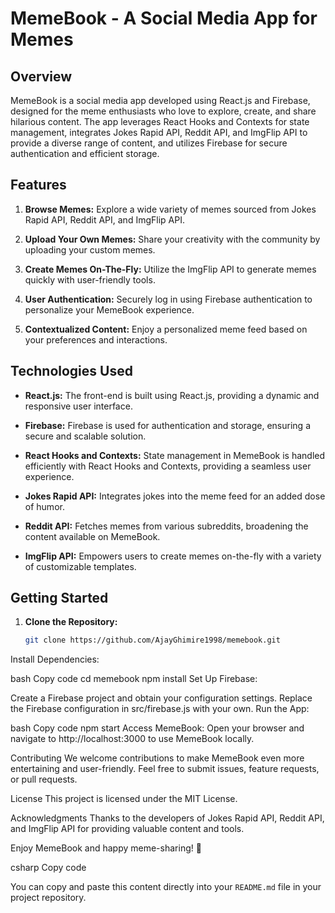 # MemeBook - A Social Media App for Memes

## Overview

MemeBook is a social media app developed using React.js and Firebase, designed for the meme enthusiasts who love to explore, create, and share hilarious content. The app leverages React Hooks and Contexts for state management, integrates Jokes Rapid API, Reddit API, and ImgFlip API to provide a diverse range of content, and utilizes Firebase for secure authentication and efficient storage.

## Features

1. **Browse Memes:** Explore a wide variety of memes sourced from Jokes Rapid API, Reddit API, and ImgFlip API.

2. **Upload Your Own Memes:** Share your creativity with the community by uploading your custom memes.

3. **Create Memes On-The-Fly:** Utilize the ImgFlip API to generate memes quickly with user-friendly tools.

4. **User Authentication:** Securely log in using Firebase authentication to personalize your MemeBook experience.

5. **Contextualized Content:** Enjoy a personalized meme feed based on your preferences and interactions.

## Technologies Used

- **React.js:** The front-end is built using React.js, providing a dynamic and responsive user interface.

- **Firebase:** Firebase is used for authentication and storage, ensuring a secure and scalable solution.

- **React Hooks and Contexts:** State management in MemeBook is handled efficiently with React Hooks and Contexts, providing a seamless user experience.

- **Jokes Rapid API:** Integrates jokes into the meme feed for an added dose of humor.

- **Reddit API:** Fetches memes from various subreddits, broadening the content available on MemeBook.

- **ImgFlip API:** Empowers users to create memes on-the-fly with a variety of customizable templates.

## Getting Started

1. **Clone the Repository:**
   ```bash
   git clone https://github.com/AjayGhimire1998/memebook.git


Install Dependencies:

bash
Copy code
cd memebook
npm install
Set Up Firebase:

Create a Firebase project and obtain your configuration settings.
Replace the Firebase configuration in src/firebase.js with your own.
Run the App:

bash
Copy code
npm start
Access MemeBook:
Open your browser and navigate to http://localhost:3000 to use MemeBook locally.

Contributing
We welcome contributions to make MemeBook even more entertaining and user-friendly. Feel free to submit issues, feature requests, or pull requests.

License
This project is licensed under the MIT License.

Acknowledgments
Thanks to the developers of Jokes Rapid API, Reddit API, and ImgFlip API for providing valuable content and tools.

Enjoy MemeBook and happy meme-sharing! 🎉

csharp
Copy code

You can copy and paste this content directly into your `README.md` file in your project repository.
